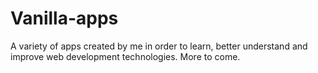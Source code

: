 # Vanilla-apps
A variety of apps created by me in order to learn, better understand and improve web development technologies. More to come.
